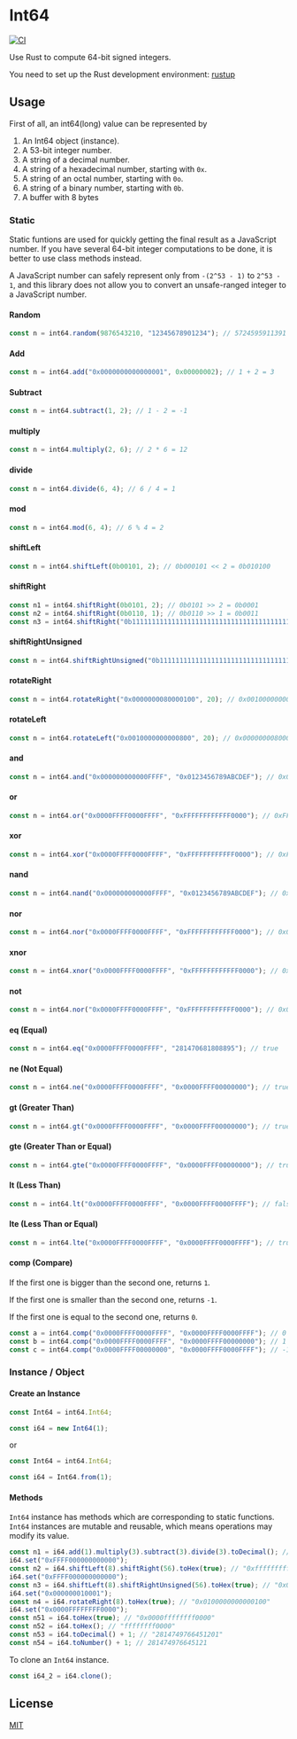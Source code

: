 Int64
==========

[![CI](https://github.com/magiclen/node-int64/actions/workflows/ci.yml/badge.svg)](https://github.com/magiclen/node-int64/actions/workflows/ci.yml)

Use Rust to compute 64-bit signed integers.

You need to set up the Rust development environment: [rustup](https://rustup.rs/)

## Usage

First of all, an int64(long) value can be represented by

1. An Int64 object (instance).
1. A 53-bit integer number.
1. A string of a decimal number.
1. A string of a hexadecimal number, starting with `0x`.
1. A string of an octal number, starting with `0o`.
1. A string of a binary number, starting with `0b`.
1. A buffer with 8 bytes

### Static

Static funtions are used for quickly getting the final result as a JavaScript number. If you have several 64-bit integer computations to be done, it is better to use class methods instead.

A JavaScript number can safely represent only from `-(2^53 - 1)` to `2^53 - 1`, and this library does not allow you to convert an unsafe-ranged integer to a JavaScript number.

#### Random

```javascript
const n = int64.random(9876543210, "12345678901234"); // 5724595911391
```

#### Add

```javascript
const n = int64.add("0x0000000000000001", 0x00000002); // 1 + 2 = 3
```

#### Subtract

```javascript
const n = int64.subtract(1, 2); // 1 - 2 = -1
```

#### multiply

```javascript
const n = int64.multiply(2, 6); // 2 * 6 = 12
```

#### divide

```javascript
const n = int64.divide(6, 4); // 6 / 4 = 1
```

#### mod

```javascript
const n = int64.mod(6, 4); // 6 % 4 = 2
```

#### shiftLeft

```javascript
const n = int64.shiftLeft(0b00101, 2); // 0b000101 << 2 = 0b010100
```

#### shiftRight

```javascript
const n1 = int64.shiftRight(0b0101, 2); // 0b0101 >> 2 = 0b0001
const n2 = int64.shiftRight(0b0110, 1); // 0b0110 >> 1 = 0b0011
const n3 = int64.shiftRight("0b1111111111111111111111111111111111111111111111111111111111111011", 1); // 0b1111111111111111111111111111111111111111111111111111111111111011 >> 1 = 0b1111111111111111111111111111111111111111111111111111111111111101
```

#### shiftRightUnsigned

```javascript
const n = int64.shiftRightUnsigned("0b1111111111111111111111111111111111111111111111111111111111111011", 32); // 0b1111111111111111111111111111111111111111111111111111111111111011 >>> 32 = 0b0000000000000000000000000000000011111111111111111111111111111111
```

#### rotateRight

```javascript
const n = int64.rotateRight("0x0000000080000100", 20); // 0x0010000000000800
```

#### rotateLeft

```javascript
const n = int64.rotateLeft("0x0010000000000800", 20); // 0x0000000080000100
```

#### and

```javascript
const n = int64.and("0x000000000000FFFF", "0x0123456789ABCDEF"); // 0x000000000000CDEF
```

#### or

```javascript
const n = int64.or("0x0000FFFF0000FFFF", "0xFFFFFFFFFFFF0000"); // 0xFFFFFFFFFFFFFFFF
```

#### xor

```javascript
const n = int64.xor("0x0000FFFF0000FFFF", "0xFFFFFFFFFFFF0000"); // 0xFFFF0000FFFFFFFF
```

#### nand

```javascript
const n = int64.nand("0x000000000000FFFF", "0x0123456789ABCDEF"); // 0xFFFFFFFFFFFF3210
```

#### nor

```javascript
const n = int64.nor("0x0000FFFF0000FFFF", "0xFFFFFFFFFFFF0000"); // 0x0000000000000000
```

#### xnor

```javascript
const n = int64.xnor("0x0000FFFF0000FFFF", "0xFFFFFFFFFFFF0000"); // 0x0000FFFF00000000
```

#### not

```javascript
const n = int64.nor("0x0000FFFF0000FFFF", "0xFFFFFFFFFFFF0000"); // 0x0000000000000000
```

#### eq (Equal)

```javascript
const n = int64.eq("0x0000FFFF0000FFFF", "281470681808895"); // true
```

#### ne (Not Equal)

```javascript
const n = int64.ne("0x0000FFFF0000FFFF", "0x0000FFFF00000000"); // true
```

#### gt (Greater Than)

```javascript
const n = int64.gt("0x0000FFFF0000FFFF", "0x0000FFFF00000000"); // true
```

#### gte (Greater Than or Equal)

```javascript
const n = int64.gte("0x0000FFFF0000FFFF", "0x0000FFFF00000000"); // true
```

#### lt (Less Than)

```javascript
const n = int64.lt("0x0000FFFF0000FFFF", "0x0000FFFF0000FFFF"); // false
```

#### lte (Less Than or Equal)

```javascript
const n = int64.lte("0x0000FFFF0000FFFF", "0x0000FFFF0000FFFF"); // true
```

#### comp (Compare)

If the first one is bigger than the second one, returns `1`.

If the first one is smaller than the second one, returns `-1`.

If the first one is equal to the second one, returns `0`.

```javascript
const a = int64.comp("0x0000FFFF0000FFFF", "0x0000FFFF0000FFFF"); // 0
const b = int64.comp("0x0000FFFF0000FFFF", "0x0000FFFF00000000"); // 1
const c = int64.comp("0x0000FFFF00000000", "0x0000FFFF0000FFFF"); // -1
```

### Instance / Object

#### Create an Instance

```javascript
const Int64 = int64.Int64;

const i64 = new Int64(1);
```

or

```javascript
const Int64 = int64.Int64;

const i64 = Int64.from(1);
```

#### Methods

`Int64` instance has methods which are corresponding to static functions. `Int64` instances are mutable and reusable, which means operations may modify its value.

```javascript
const n1 = i64.add(1).multiply(3).subtract(3).divide(3).toDecimal(); // "1"
i64.set("0xFFFF000000000000");
const n2 = i64.shiftLeft(8).shiftRight(56).toHex(true); // "0xffffffffffffffff"
i64.set("0xFFFF000000000000");
const n3 = i64.shiftLeft(8).shiftRightUnsigned(56).toHex(true); // "0x00000000000000ff"
i64.set("0x000000010001");
const n4 = i64.rotateRight(8).toHex(true); // "0x0100000000000100"
i64.set("0x0000FFFFFFFF0000");
const n51 = i64.toHex(true); // "0x0000ffffffff0000"
const n52 = i64.toHex(); // "ffffffff0000"
const n53 = i64.toDecimal() + 1; // "2814749766451201"
const n54 = i64.toNumber() + 1; // 281474976645121
```

To clone an `Int64` instance.

```javascript
const i64_2 = i64.clone();
```


## License

[MIT](LICENSE)
